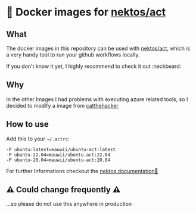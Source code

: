 # :whale: Docker images for [nektos/act](https://github.com/nektos/act)

## What

The docker images in this repository can be used with [nektos/act](https://github.com/nektos/act),
which is a very handy tool to run your github workflows locally.

If you don't know it yet, I highly recommend to check it out :neckbeard:

## Why

In the other Images I had problems with executing azure related tools, so I decided to modify a image
from [catthehacker](https://github.com/catthehacker/docker_images)

## How to use

Add this to your `~/.actrc`:

```shell
-P ubuntu-latest=mauwii/ubuntu-act:latest
-P ubuntu-22.04=mauwii/ubuntu-act:22.04
-P ubuntu-20.04=mauwii/ubuntu-act:20.04
```

For further Informations checkout the [nektos documentation:book:](https://nektosact.com/beginner/index.html)

## :warning: Could change frequently :warning:

...so please do not use this anywhere in production
